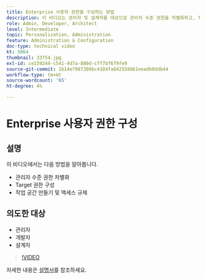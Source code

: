 ```yaml
---
title: Enterprise 사용자 권한을 구성하는 방법
description: 이 비디오는 관리자 및 설계자를 대상으로 관리자 수준 권한을 차별화하고, Target 권한을 구성하고, 작업 공간을 만들고, 액세스를 규제하는 방법을 보여 줍니다.
role: Admin, Developer, Architect
level: Intermediate
topic: Personalization, Administration
feature: Administration & Configuration
doc-type: technical video
kt: 5064
thumbnail: 33754.jpg
exl-id: ce159244-c541-4d7a-880d-cff7bf6f9fe9
source-git-commit: 1b14e7987309bc4104fa842558861eeedb0ddb44
workflow-type: tm+mt
source-wordcount: '65'
ht-degree: 4%

---
```


# Enterprise 사용자 권한 구성

## 설명

이 비디오에서는 다음 방법을 알아봅니다.

* 관리자 수준 권한 차별화
* Target 권한 구성
* 작업 공간 만들기 및 액세스 규제

## 의도한 대상

* 관리자
* 개발자
* 설계자

>[!VIDEO](https://video.tv.adobe.com/v/33754/?quality=12)

자세한 내용은 [설명서](https://experienceleague.adobe.com/docs/target/using/administer/administrating-target.html?lang=en)를 참조하세요.

